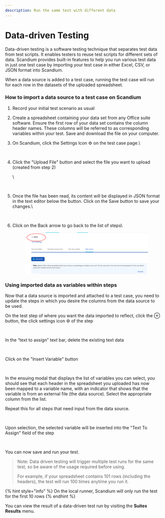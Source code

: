```yaml
---
description: Run the same test with different data
---
```


# Data-driven Testing

Data-driven testing is a software testing technique that separates test data from test scripts. It enables testers to reuse test scripts for different sets of data. Scandium provides built-in features to help you run various test data in just one test case by importing your test case in either Excel, CSV, or JSON format into Scandium.&#x20;

When a data source is added to a test case, running the test case will run for each row in the datasets of the uploaded spreadsheet.

### How to import a data source to a test case on Scandium

1. Record your initial test scenario as usual
2. Create a spreadsheet containing your data set from any Office suite software. Ensure the first row of your data set contains the column header names. These columns will be referred to as corresponding variables within your test. Save and download the file on your computer.
3.  On Scandium, click the Settings Icon ⚙️ on the test case page.\


    <figure><img src="https://lh7-us.googleusercontent.com/m2Zzy93hyl-n9h9uw9gV5MSRmD0vE3xFVui3soJZBYRjtv8_xmC9fYuYEITl9MdI2hw-55FGkprpYQNRuCP9NREkethb384TnkpbnqC1oL5QsIH8P3LCzLN9UnCOJWIHN614EWsA0J0PQGAamGPdj3s" alt=""><figcaption></figcaption></figure>


4.  Click the "Upload File" button and select the file you want to upload (created from step 2)



    \


    <figure><img src="https://lh7-us.googleusercontent.com/bX0D1COIc6KuGKE2Q6c1vVeacJTVrzbYQ0c_lSkX3og7o1qzndLQFW5jTtpon66pCa7dZ_simSnHoDaQx01JPZ5G_wOtHxZ3OniVCQav8mpd-w_MhZDXcdHUIN3lrKaMEgoiOkTlnSmtZc_yrnjmCOA" alt=""><figcaption></figcaption></figure>


5.  Once the file has been read, its content will be displayed in JSON format in the text editor below the button. Click on the Save button to save your changes.\


    <figure><img src="https://lh7-us.googleusercontent.com/6cMbuI5bwae1MtM2NAUQ1nitM80MhipytS9cEm1AFOaUr1Ny_Lhjc-HeUnTv3sS_OZN4KwnowXnuYcv20yHCtpoDG0yWR1dt79IOMVbZducAnkXTXzoAw-Vt3tLPocdf--fXWTQeX5nNZJDqKrU1_Kg" alt=""><figcaption></figcaption></figure>
6.  Click on the Back arrow to go back to the list of steps\


    <figure><img src=".gitbook/assets/image (1) (1) (1).png" alt=""><figcaption></figcaption></figure>



### Using imported data as variables within steps

Now that a data source is imported and attached to a test case, you need to update the steps in which you desire the columns from the data source to be used.

On the test step of where you want the data imported to reflect, click the ⊕ button, the click settings icon ⚙️ of the step

<figure><img src="https://lh7-us.googleusercontent.com/XeGtOWhLZKPUieNyT_Ml19wFNhlS_RfxyFCIWdv8MLov6zrRsbGb7QjeG4KrcGIA3Tq6sOChWgq2yXDO_gs2ol__HbwIMCEdjEQkeL94Hy2jVr1GtOQnM1T1oKo0YBAVP-ZHIsp4Eey3i0S-YT4zPqE" alt=""><figcaption></figcaption></figure>

In the “text to assign” text bar, delete the existing text data

<figure><img src="https://lh7-us.googleusercontent.com/vFQjjAtg12q3aNbezxrQC8EoJSnvKlUmpJR7iTEZPk96aalTWoxVynSd9ru84FLidx9I1WI6Wc2CdDuu5NZLheD5i85FMHMcm8QO6uCu2pSCEjHGWo1bbLermY1n7DbKDW1rqeTP8UFdLa10Cf8Z_TA" alt=""><figcaption></figcaption></figure>

Click on the "Insert Variable" button

<figure><img src="https://lh7-us.googleusercontent.com/H2TJUIcixau-ogymm8VykJqBOFpuoZtJIeek_IEyC01XLQ4mEf6b5p9a2SGYhgHPMskWw3Gji4Vp4Rw7pS11J7GL-HopAhn6P3q_5ixoDO8jmsDvIFT-b0YIX9L_pCbFVBW5RVtZUpQuBbt5X3av7Eg" alt=""><figcaption></figcaption></figure>

In the ensuing modal that displays the list of variables you can select, you should see that each header in the spreadsheet you uploaded has now been mapped to a variable name, with an indicator that shows that the variable is from an external file (the data source). Select the appropriate column from the list.

Repeat this for all steps that need input from the data source.

<figure><img src="https://lh7-us.googleusercontent.com/ALXu0xIyIhnW9uKv42kEOTZ823fieU0xdjITMFxRvqjlB4XHhF-TeDFmqCxOniKsiRZtGnQXklN0UF_LXvHpI21XpV9GmLq0E51-BfBNqJ9JbV_VD6vYO56CEDQdJxaNDit2D4b4xPVvXzQmug8IYHg" alt=""><figcaption></figcaption></figure>

Upon selection, the selected variable will be inserted into the "Text To Assign" field of the step

<figure><img src="https://lh7-us.googleusercontent.com/kIApdf-Yonv8zcK1AaTO4NKBWfhmjxRByIh9izv6NvTVeIGuQGFoHxjzunxn6CDsS8KcVk5uf-9ddxaagZAhAPfO4isA0iZm9ccVANBi5w4w2gydWy7CxO1L30v49MlMN-E8WjY-JhbOfoDBbnLTrVM" alt=""><figcaption></figcaption></figure>

You can now save and run your test.

> Note: Data driven testing will trigger multiple test runs for the same test, so be aware of the usage required before using.
>
> For example, if your spreadsheet contains 101 rows (including the headers), the test will run 100 times anytime you run it.

{% hint style="info" %}
On the local runner, Scandium will only run the test for the first 10 rows
{% endhint %}

You can view the result of a data-driven test run by visiting the **Suites Results** menu.
